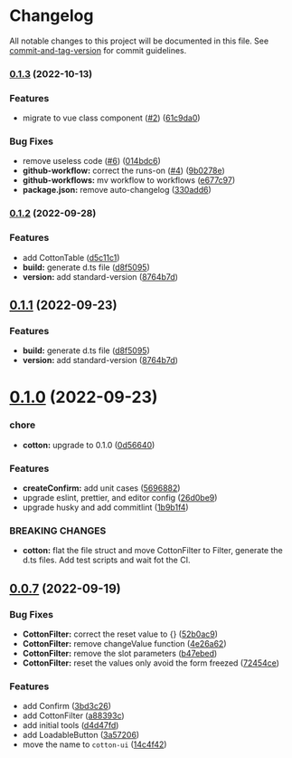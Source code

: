# Changelog

All notable changes to this project will be documented in this file. See [commit-and-tag-version](https://github.com/absolute-version/commit-and-tag-version) for commit guidelines.

### [0.1.3](https://github.com/vanpipy/cotton-ui/compare/v0.1.2...v0.1.3) (2022-10-13)


### Features

* migrate to vue class component ([#2](https://github.com/vanpipy/cotton-ui/issues/2)) ([61c9da0](https://github.com/vanpipy/cotton-ui/commit/61c9da06e709b34ccc3edf3cbe0189596b44fbc6))


### Bug Fixes

* remove useless code ([#6](https://github.com/vanpipy/cotton-ui/issues/6)) ([014bdc6](https://github.com/vanpipy/cotton-ui/commit/014bdc66a0e90963fc1c98ee1bbe2f3792c2dc39))
* **github-workflow:** correct the runs-on ([#4](https://github.com/vanpipy/cotton-ui/issues/4)) ([9b0278e](https://github.com/vanpipy/cotton-ui/commit/9b0278e2e06ff7989615968ed4da9be6701e4add))
* **github-workflows:** mv workflow to workflows ([e677c97](https://github.com/vanpipy/cotton-ui/commit/e677c97104323ec989a3fe3441dbb0daff07b3de))
* **package.json:** remove auto-changelog ([330add6](https://github.com/vanpipy/cotton-ui/commit/330add69d7e66971acb7ded51bd5d489d83d637c))

### [0.1.2](http://10.106.1.10:8002/fanjg/cotton/compare/v0.1.0...v0.1.2) (2022-09-28)


### Features

* add CottonTable ([d5c11c1](http://10.106.1.10:8002/fanjg/cotton/commit/d5c11c1d171f36973949ebbb8677efc4101d7ac0))
* **build:** generate d.ts file ([d8f5095](http://10.106.1.10:8002/fanjg/cotton/commit/d8f5095c72d3636e3b51a73af3b6904ffee2ae75))
* **version:** add standard-version ([8764b7d](http://10.106.1.10:8002/fanjg/cotton/commit/8764b7dd368a10704e79d2d7b4cc31b5c01d11c0))

## [0.1.1](http://10.106.1.10:8002/fanjg/cotton/compare/v0.1.0...v0.1.1) (2022-09-23)


### Features

* **build:** generate d.ts file ([d8f5095](http://10.106.1.10:8002/fanjg/cotton/commits/d8f5095c72d3636e3b51a73af3b6904ffee2ae75))
* **version:** add standard-version ([8764b7d](http://10.106.1.10:8002/fanjg/cotton/commits/8764b7dd368a10704e79d2d7b4cc31b5c01d11c0))



# [0.1.0](http://10.106.1.10:8002/fanjg/cotton/compare/v0.0.7...v0.1.0) (2022-09-23)


### chore

* **cotton:** upgrade to 0.1.0 ([0d56640](http://10.106.1.10:8002/fanjg/cotton/commits/0d56640268206fc61abd20aa4f883d57289b044c))


### Features

* **createConfirm:** add unit cases ([5696882](http://10.106.1.10:8002/fanjg/cotton/commits/56968823616fc9440d5a8fdd41ec4a6277f199b6))
* upgrade eslint, prettier, and editor config ([26d0be9](http://10.106.1.10:8002/fanjg/cotton/commits/26d0be962207594ff8bf039098f4977115840a60))
* upgrade husky and add commitlint ([1b9b1f4](http://10.106.1.10:8002/fanjg/cotton/commits/1b9b1f46eb5ecae8675b09dc8dfad4e45b5c1ce6))


### BREAKING CHANGES

* **cotton:** flat the file struct and move CottonFilter to Filter,
generate the d.ts files. Add test scripts and wait fot the CI.



## [0.0.7](http://10.106.1.10:8002/fanjg/cotton/compare/v0.0.1...v0.0.7) (2022-09-19)


### Bug Fixes

* **CottonFilter:** correct the reset value to {} ([52b0ac9](http://10.106.1.10:8002/fanjg/cotton/commits/52b0ac99326d0953e29da09136765c2e41a3f59e))
* **CottonFilter:** remove changeValue function ([4e26a62](http://10.106.1.10:8002/fanjg/cotton/commits/4e26a6245f095fd4f839a272647e9da1958f2577))
* **CottonFilter:** remove the slot parameters ([b47ebed](http://10.106.1.10:8002/fanjg/cotton/commits/b47ebed292219572184a055b5042b57f0ace97fc))
* **CottonFilter:** reset the values only avoid the form freezed ([72454ce](http://10.106.1.10:8002/fanjg/cotton/commits/72454ce73b242a05026280ff0e78b74a64060b56))


### Features

* add Confirm ([3bd3c26](http://10.106.1.10:8002/fanjg/cotton/commits/3bd3c26d09734550d7779186b2656cc1f812aeca))
* add CottonFilter ([a88393c](http://10.106.1.10:8002/fanjg/cotton/commits/a88393ca91fd468225cade12aac80154e039781d))
* add initial tools ([d4d47fd](http://10.106.1.10:8002/fanjg/cotton/commits/d4d47fdb05733e4a6130701d803e4343d76d388a))
* add LoadableButton ([3a57206](http://10.106.1.10:8002/fanjg/cotton/commits/3a57206e8ab51923e7ac697a0ccf6dc3faa93e8e))
* move the name to `cotton-ui` ([14c4f42](http://10.106.1.10:8002/fanjg/cotton/commits/14c4f420e210e806a7d6d3b08ca39fa2162456a2))
